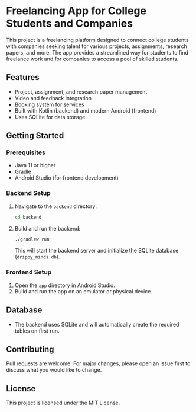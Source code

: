 # Freelancing App for College Students and Companies

This project is a freelancing platform designed to connect college students with companies seeking talent for various projects, assignments, research papers, and more. The app provides a streamlined way for students to find freelance work and for companies to access a pool of skilled students.

## Features
- Project, assignment, and research paper management
- Video and feedback integration
- Booking system for services
- Built with Kotlin (backend) and modern Android (frontend)
- Uses SQLite for data storage

## Getting Started

### Prerequisites
- Java 11 or higher
- Gradle
- Android Studio (for frontend development)

### Backend Setup
1. Navigate to the `backend` directory:
   ```sh
   cd backend
   ```
2. Build and run the backend:
   ```sh
   ./gradlew run
   ```
   This will start the backend server and initialize the SQLite database (`drippy_minds.db`).

### Frontend Setup
1. Open the `app` directory in Android Studio.
2. Build and run the app on an emulator or physical device.

## Database
- The backend uses SQLite and will automatically create the required tables on first run.

## Contributing
Pull requests are welcome. For major changes, please open an issue first to discuss what you would like to change.

## License
This project is licensed under the MIT License. 